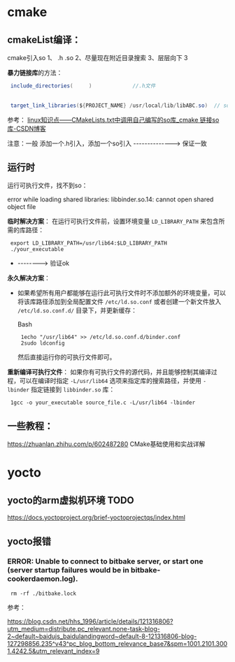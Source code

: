 # cmake

## cmakeList编译：

cmake引入so 1、 .h  .so  2、尽量现在附近目录搜索 3、层层向下  3

**暴力链接库**的方法：

```java
 include_directories(     )             //.h文件
 
 
 target_link_libraries(${PROJECT_NAME} /usr/local/lib/libABC.so)  // so文件
```

参考：  [linux知识点——CMakeLists.txt中调用自己编写的so库_cmake 链接so库-CSDN博客](https://blog.csdn.net/qq_46515446/article/details/121498619)



注意：一般 添加一个.h引入，添加一个so引入 --------------> 保证一致





## 运行时

运行可执行文件，找不到so：

error while loading shared libraries: libbinder.so.14: cannot open shared object file

**临时解决方案**： 在运行可执行文件前，设置环境变量 `LD_LIBRARY_PATH` 来包含所需的库路径：

```
 export LD_LIBRARY_PATH=/usr/lib64:$LD_LIBRARY_PATH
 ./your_executable
```

- --------> 验证ok

**永久解决方案**：

- 如果希望所有用户都能够在运行此可执行文件时不添加额外的环境变量，可以将该库路径添加到全局配置文件 `/etc/ld.so.conf` 或者创建一个新文件放入 `/etc/ld.so.conf.d/` 目录下，并更新缓存：

  Bash

  ```
   1echo "/usr/lib64" >> /etc/ld.so.conf.d/binder.conf
   2sudo ldconfig
  ```

  然后直接运行你的可执行文件即可。

**重新编译可执行文件**： 如果你有可执行文件的源代码，并且能够控制其编译过程，可以在编译时指定 `-L/usr/lib64` 选项来指定库的搜索路径，并使用 `-lbinder` 指定链接到 `libbinder.so` 库：

```
 1gcc -o your_executable source_file.c -L/usr/lib64 -lbinder
```







## 一些教程：

https://zhuanlan.zhihu.com/p/602487280   CMake基础使用和实战详解





# yocto



## yocto的arm虚拟机环境  TODO

https://docs.yoctoproject.org/brief-yoctoprojectqs/index.html





## yocto报错

### ERROR: Unable to connect to bitbake server, or start one (server startup failures would be in bitbake-cookerdaemon.log).

```
 rm -rf ./bitbake.lock
```

参考：

https://blog.csdn.net/hhs_1996/article/details/121316806?utm_medium=distribute.pc_relevant.none-task-blog-2~default~baidujs_baidulandingword~default-8-121316806-blog-127298856.235^v43^pc_blog_bottom_relevance_base7&spm=1001.2101.3001.4242.5&utm_relevant_index=9





